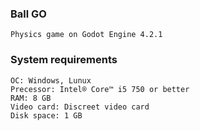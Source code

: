 ### Ball GO
    Physics game on Godot Engine 4.2.1

### System requirements
    ОС: Windows, Lunux
    Precessor: Intel® Core™ i5 750 or better
    RAM: 8 GB 
    Video card: Discreet video card
    Disk space: 1 GB
